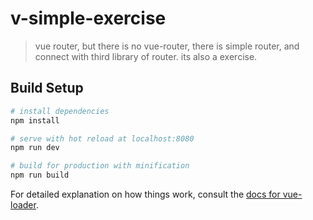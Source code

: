 # v-simple-exercise

> vue router, but there is no vue-router, there is simple router, and connect with third library of router. its also a exercise.

## Build Setup

``` bash
# install dependencies
npm install

# serve with hot reload at localhost:8080
npm run dev

# build for production with minification
npm run build
```

For detailed explanation on how things work, consult the [docs for vue-loader](http://vuejs.github.io/vue-loader).

